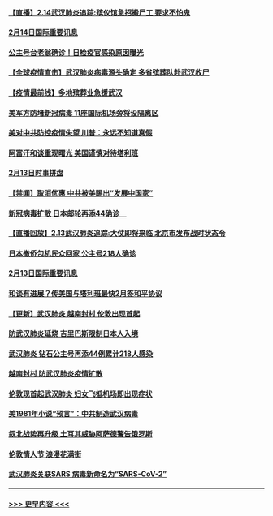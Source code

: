 #### [【直播】2.14武汉肺炎追踪:殡仪馆急招搬尸工 要求不怕鬼](../pages/prog202/a102777141.md?t=02142244) 
#### [2月14日国际重要讯息](../pages/prog202/a102777073.md?t=02142244) 
#### [公主号台老翁确诊！日检疫官感染原因曝光](../pages/prog202/a102777075.md?t=02142244) 
#### [【全球疫情直击】武汉肺炎病毒源头确定 多省殡葬队赴武汉收尸](../pages/prog202/a102777026.md?t=02142244) 
#### [【疫情最前线】多地殡葬业急援武汉](../pages/prog202/a102776986.md?t=02142244) 
#### [美军方防堵新冠病毒 11座国际机场旁将设隔离区](../pages/prog202/a102776870.md?t=02142244) 
#### [美对中共防控疫情失望 川普：永远不知道真假](../pages/prog202/a102776836.md?t=02142244) 
#### [阿富汗和谈重现曙光 美国谨慎对待塔利班](../pages/prog202/a102776748.md?t=02142244) 
#### [2月13日时事拼盘](../pages/prog202/a102776689.md?t=02142244) 
#### [【禁闻】取消优惠 中共被美踢出“发展中国家”](../pages/prog202/a102776670.md?t=02142244) 
#### [新冠病毒扩散 日本邮轮再添44确诊　](../pages/prog202/a102776518.md?t=02142244) 
#### [【直播回放】2.13武汉肺炎追踪:大仗即将来临 北京市发布战时状态令](../pages/prog202/a102776399.md?t=02142244) 
#### [日本撤侨包机民众回家 公主号218人确诊](../pages/prog202/a102776346.md?t=02142244) 
#### [2月13日国际重要讯息](../pages/prog202/a102776339.md?t=02142244) 
#### [和谈有进展？传美国与塔利班最快2月签和平协议](../pages/prog202/a102776291.md?t=02142244) 
#### [【更新】武汉肺炎 越南封村 伦敦出现首起](../pages/prog202/a102770740.md?t=02142244) 
#### [防武汉肺炎延烧 吉里巴斯限制日本人入境](../pages/prog202/a102776276.md?t=02142244) 
#### [武汉肺炎 钻石公主号再添44例累计218人感染](../pages/prog202/a102776089.md?t=02142244) 
#### [越南封村 防武汉肺炎疫情扩散](../pages/prog202/a102776214.md?t=02142244) 
#### [伦敦现首起武汉肺炎 妇女飞抵机场即出现症状](../pages/prog202/a102776031.md?t=02142244) 
#### [美1981年小说“预言”：中共制造武汉病毒](../pages/prog202/a102775980.md?t=02142244) 
#### [叙北战势再升级 土耳其威胁阿萨德警告俄罗斯](../pages/prog202/a102775904.md?t=02142244) 
#### [伦敦情人节 浪漫花满街](../pages/prog202/a102775786.md?t=02142244) 
#### [武汉肺炎关联SARS 病毒新命名为“SARS-CoV-2”](../pages/prog202/a102775719.md?t=02142244) 

----
#### [ >>> 更早内容 <<< ](../indexes/prog202-earlier.md)
